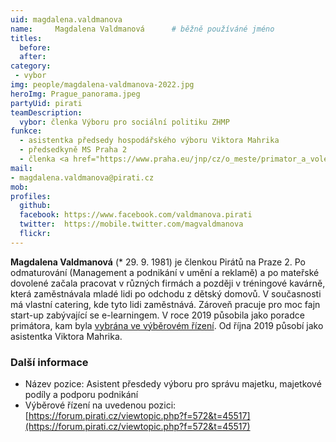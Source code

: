 ```yaml
---
uid: magdalena.valdmanova
name:     Magdalena Valdmanová  	# běžně používáné jméno
titles:
  before:
  after:
category:
 - vybor
img: people/magdalena-valdmanova-2022.jpg
heroImg: Prague_panorama.jpeg
partyUid: pirati
teamDescription:
  vybor: členka Výboru pro sociální politiku ZHMP
funkce: 
  - asistentka předsedy hospodářského výboru Viktora Mahrika
  - předsedkyně MS Praha 2
  - členka <a href="https://www.praha.eu/jnp/cz/o_meste/primator_a_volene_organy/zastupitelstvo/vybory_zastupitelstva/index.html?committeeId=33582">členka Výboru pro sociální politiku ZHMP</a>
mail:
- magdalena.valdmanova@pirati.cz
mob:			  
profiles:
  github:     
  facebook: https://www.facebook.com/valdmanova.pirati	
  twitter:  https://mobile.twitter.com/magvaldmanova	
  flickr:
---
```


**Magdalena Valdmanová** (* 29. 9. 1981) je členkou Pirátů na Praze 2. Po odmaturování (Management a podnikání v umění a reklamě) a po mateřské dovolené začala pracovat v různých firmách a později v tréningové kavárně, která zaměstnávala mladé lidi po odchodu z dětský domovů. V současnosti má vlastní catering, kde tyto lidi zaměstnává. Zároveň pracuje pro moc fajn start-up zabývající se e-learningem. V roce 2019 působila jako poradce primátora, kam byla [vybrána ve výběrovém řízení](https://forum.pirati.cz/viewtopic.php?f=572&t=45517). Od října 2019 působí jako asistentka Viktora Mahrika.

### Další informace

* Název pozice: Asistent přesdedy výboru pro správu majetku, majetkové podíly a podporu podnikání 
* Výběrové řízení na uvedenou pozici: [https://forum.pirati.cz/viewtopic.php?f=572&t=45517](https://forum.pirati.cz/viewtopic.php?f=572&t=45517)
